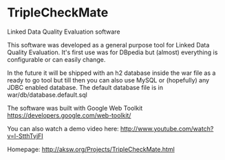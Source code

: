 TripleCheckMate
===============

Linked Data Quality Evaluation software

This software was developed as a general purpose tool for Linked Data Quality Evaluation.
It's first use was for DBpedia but (almost) everything is configurable or can easily change.

In the future it will be shipped with an h2 database inside the war file as a ready to go tool but till then you can also use MySQL or (hopefully) any JDBC enabled database. The default database file is in war/db/database.default.sql

The software was built with Google Web Toolkit
https://developers.google.com/web-toolkit/

You can also watch a demo video here: http://www.youtube.com/watch?v=l-StthTvjFI

Homepage: http://aksw.org/Projects/TripleCheckMate.html
